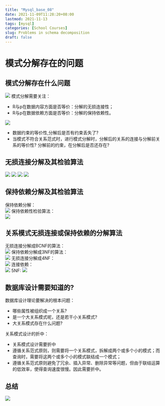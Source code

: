 ```yaml
---
title: "Mysql_base_08"
date: 2021-11-09T11:28:20+08:00
lastmod: 2021-11-13
tags: [mysql]
categories: [School Courses]
slug: Problems in schema decomposition
draft: false
---
```

# 模式分解存在的问题
## 模式分解存在什么问题
![](https://raw.githubusercontent.com/QizhengZou/Drawing_bed/main/20211113100944.png)
模式分解需要关注：   
- R与p在数据内容方面是否等价：分解的无损连接性；
- R与p在数据依赖方面是否等价：分解的保持依赖性。

![](https://raw.githubusercontent.com/QizhengZou/Drawing_bed/main/20211113101137.png)
- 数据约束的等价性,分解后是否有约束丢失了?
- 当模式不符合关系范式时，进行模式分解时，分解后的关系的连接与分解前关系的等价性? 分解前的约束，在分解后是否还存在?


## 无损连接分解及其检验算法
![](https://raw.githubusercontent.com/QizhengZou/Drawing_bed/main/20211113101525.png)
![](https://raw.githubusercontent.com/QizhengZou/Drawing_bed/main/20211113101600.png)
![](https://raw.githubusercontent.com/QizhengZou/Drawing_bed/main/20211113101714.png)
![](https://raw.githubusercontent.com/QizhengZou/Drawing_bed/main/20211113101742.png)
## 保持依赖分解及其检验算法
保持依赖分解：   
![](https://raw.githubusercontent.com/QizhengZou/Drawing_bed/main/20211113101841.png)
保持依赖性检验算法：   
![](https://raw.githubusercontent.com/QizhengZou/Drawing_bed/main/20211113105344.png)
## 关系模式无损连接或保持依赖的分解算法
无损连接分解成BCNF的算法：   
![](https://raw.githubusercontent.com/QizhengZou/Drawing_bed/main/20211113105507.png)
保持依赖分解成3NF的算法：   
![](https://raw.githubusercontent.com/QizhengZou/Drawing_bed/main/20211113105712.png)
无损连接分解成4NF：   
![](https://raw.githubusercontent.com/QizhengZou/Drawing_bed/main/20211113110538.png)
连接依赖：   
![](https://raw.githubusercontent.com/QizhengZou/Drawing_bed/main/20211113110804.png)
5NF:
![](https://raw.githubusercontent.com/QizhengZou/Drawing_bed/main/20211113110849.png)
## 数据库设计需要知道的?
数据库设计理论要解决的根本问题：   
- 哪些属性被组织成一个关系?
- 是一个大关系模式呢，还是若干小关系模式?
- 大关系模式存在什么问题?

关系模式设计的折中：   
- 关系模式设计需要折中
- 遵循关系范式原则，则需要将一个关系模式，拆解成两个或多个小的模式；而查询时，需要将这两个或多个小的模式联结成一个模式；
- 遵循关系范式原则避免了冗余、插入异常、删除异常等问题，但由于联结运算的低效率，使得查询速度很慢。因此需要折中。
## 总结
![](https://raw.githubusercontent.com/QizhengZou/Drawing_bed/main/20211113111108.png)


